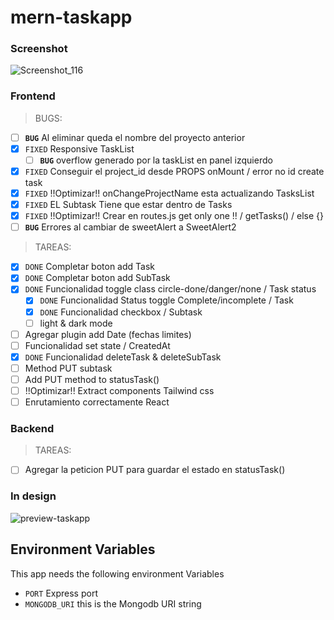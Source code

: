 # mern-taskapp
### Screenshot
![Screenshot_116](https://user-images.githubusercontent.com/57602106/72226781-a8ef7d00-3573-11ea-9827-003b41aadcb0.png)
### Frontend
> BUGS:
- [ ] **`BUG`** Al eliminar queda el nombre del proyecto anterior
- [x] `FIXED` Responsive TaskList
  - [ ] **`BUG`** overflow generado por la taskList en panel izquierdo
- [x] `FIXED` Conseguir el project_id desde PROPS onMount / error no id create task
- [x] `FIXED` !!Optimizar!! onChangeProjectName esta actualizando TasksList
- [x] `FIXED` EL Subtask Tiene que estar dentro de Tasks
- [x] `FIXED` !!Optimizar!! Crear en routes.js get only one !! / getTasks() / else {}
- [ ] **`BUG`** Errores al cambiar de sweetAlert a SweetAlert2

> TAREAS:
- [x] `DONE` Completar boton add Task
- [x] `DONE` Completar boton add SubTask
- [x] `DONE` Funcionalidad toggle class circle-done/danger/none / Task status
  - [x] `DONE` Funcionalidad Status toggle Complete/incomplete / Task
  - [x] `DONE` Funcionalidad checkbox / Subtask
  - [ ] light & dark mode
- [ ] Agregar plugin add Date (fechas limites)
- [ ] Funcionalidad set state / CreatedAt
- [x] `DONE` Funcionalidad deleteTask & deleteSubTask
- [ ] Method PUT subtask
- [ ] Add PUT method to statusTask()
- [ ] !!Optimizar!! Extract components Tailwind css
- [ ] Enrutamiento correctamente React

### Backend
> TAREAS:
- [ ] Agregar la peticion PUT para guardar el estado en statusTask()

### In design
![preview-taskapp](https://user-images.githubusercontent.com/57602106/72286199-6b4a2d00-3623-11ea-8783-a693f67cc89d.jpg)

## Environment Variables
This app needs the following environment Variables
- `PORT` Express port
- `MONGODB_URI` this is the Mongodb URI string
